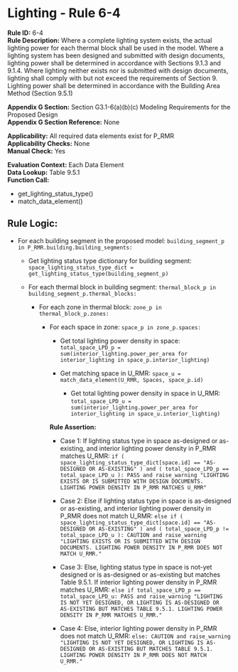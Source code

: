 
# Lighting - Rule 6-4

**Rule ID:** 6-4  
**Rule Description:** Where a complete lighting system exists, the actual lighting power for each thermal block shall be used in the model.  Where a lighting system has been designed and submitted with design documents, lighting power shall be determined in accordance with Sections 9.1.3 and 9.1.4. Where lighting neither exists nor is submitted with design documents, lighting shall comply with but not exceed the requirements of Section 9. Lighting power shall be determined in accordance with the Building Area Method (Section 9.5.1)

**Appendix G Section:** Section G3.1-6(a)(b)(c) Modeling Requirements for the Proposed Design  
**Appendix G Section Reference:** None  

**Applicability:** All required data elements exist for P_RMR  
**Applicability Checks:** None  
**Manual Check:** Yes

**Evaluation Context:** Each Data Element  
**Data Lookup:** Table 9.5.1  
**Function Call:**  

  - get_lighting_status_type()
  - match_data_element()

## Rule Logic: 

- For each building segment in the proposed model: `building_segment_p in P_RMR.building.building_segments:`  

  - Get lighting status type dictionary for building segment: `space_lighting_status_type_dict = get_lighting_status_type(building_segment_p)`  

  - For each thermal block in building segment: `thermal_block_p in building_segment_p.thermal_blocks:`  

    - For each zone in thermal block: `zone_p in thermal_block_p.zones:`  

      - For each space in zone: `space_p in zone_p.spaces:`  

        - Get total lighting power density in space: `total_space_LPD_p = sum(interior_lighting.power_per_area for interior_lighting in space_p.interior_lighting)`

        - Get matching space in U_RMR: `space_u = match_data_element(U_RMR, Spaces, space_p.id)`

          - Get total lighting power density in space in U_RMR: `total_space_LPD_u = sum(interior_lighting.power_per_area for interior_lighting in space_u.interior_lighting)`

        **Rule Assertion:**  

        - Case 1: If lighting status type in space as-designed or as-existing, and interior lighting power density in P_RMR matches U_RMR: `if ( space_lighting_status_type_dict[space.id] == "AS-DESIGNED OR AS-EXISTING" ) and ( total_space_LPD_p == total_space_LPD_u ): PASS and raise_warning "LIGHTING EXISTS OR IS SUBMITTED WITH DESIGN DOCUMENTS. LIGHTING POWER DENSITY IN P_RMR MATCHES U_RMR"`

        - Case 2: Else if lighting status type in space is as-designed or as-existing, and interior lighting power density in P_RMR does not match U_RMR: `else if ( space_lighting_status_type_dict[space.id] == "AS-DESIGNED OR AS-EXISTING" ) and ( total_space_LPD_p != total_space_LPD_u ): CAUTION and raise_warning "LIGHTING EXISTS OR IS SUBMITTED WITH DESIGN DOCUMENTS. LIGHTING POWER DENSITY IN P_RMR DOES NOT MATCH U_RMR."`

        - Case 3: Else, lighting status type in space is not-yet designed or is as-designed or as-existing but matches Table 9.5.1. If interior lighting power density in P_RMR matches U_RMR: `else if total_space_LPD_p == total_space_LPD_u: PASS and raise_warning "LIGHTING IS NOT YET DESIGNED, OR LIGHTING IS AS-DESIGNED OR AS-EXISTING BUT MATCHES TABLE 9.5.1. LIGHTING POWER DENSITY IN P_RMR MATCHES U_RMR."`

        - Case 4: Else, interior lighting power density in P_RMR does not match U_RMR: `else: CAUTION and raise_warning "LIGHTING IS NOT YET DESIGNED, OR LIGHTING IS AS-DESIGNED OR AS-EXISTING BUT MATCHES TABLE 9.5.1. LIGHTING POWER DENSITY IN P_RMR DOES NOT MATCH U_RMR."`

